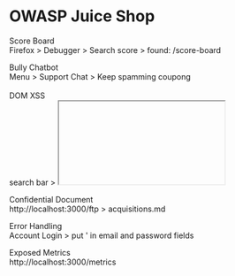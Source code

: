 # OWASP Juice Shop<br>

Score Board<br>
Firefox > Debugger > Search score > found: /score-board<br>

Bully Chatbot<br>
Menu > Support Chat > Keep spamming coupong <br>
<br>
DOM XSS<br>
search bar > <iframe src="javascript:alert(`xss`)"><br>

Bonus Payload<br>
Search bar > <iframe width="100%" height="166" scrolling="no" frameborder="no" allow="autoplay" src="https://w.soundcloud.com/player/?url=https%3A//api.soundcloud.com/tracks/771984076&color=%23ff5500&auto_play=true&hide_related=false&show_comments=true&show_user=true&show_reposts=false&show_teaser=true"></iframe><br>

Confidential Document<br>
http://localhost:3000/ftp > acquisitions.md<br>

Error Handling<br>
Account Login > put ' in email and password fields<br>

Exposed Metrics<br>
http://localhost:3000/metrics<br>

